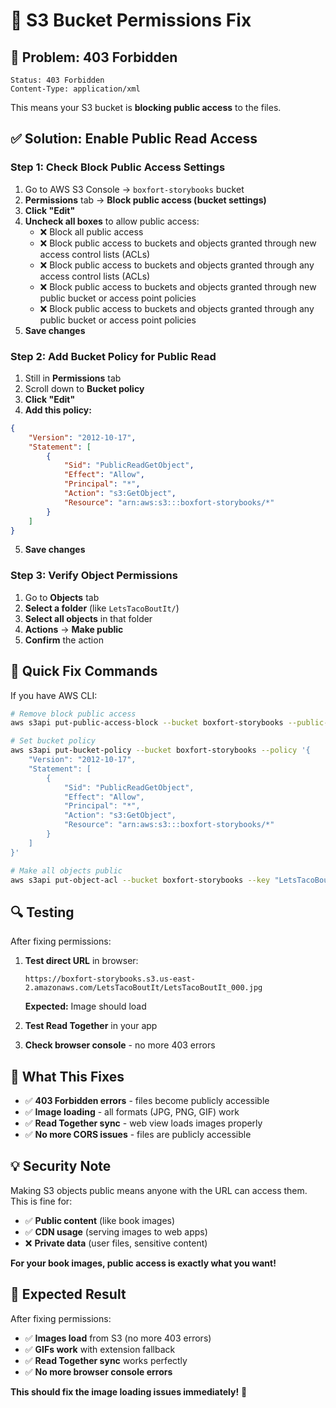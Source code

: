 # 🔧 S3 Bucket Permissions Fix

## 🚨 **Problem: 403 Forbidden**
```
Status: 403 Forbidden
Content-Type: application/xml
```

This means your S3 bucket is **blocking public access** to the files.

## ✅ **Solution: Enable Public Read Access**

### **Step 1: Check Block Public Access Settings**
1. Go to AWS S3 Console → `boxfort-storybooks` bucket
2. **Permissions** tab → **Block public access (bucket settings)**
3. **Click "Edit"**
4. **Uncheck all boxes** to allow public access:
   - ❌ Block all public access
   - ❌ Block public access to buckets and objects granted through new access control lists (ACLs)
   - ❌ Block public access to buckets and objects granted through any access control lists (ACLs)
   - ❌ Block public access to buckets and objects granted through new public bucket or access point policies
   - ❌ Block public access to buckets and objects granted through any public bucket or access point policies
5. **Save changes**

### **Step 2: Add Bucket Policy for Public Read**
1. Still in **Permissions** tab
2. Scroll down to **Bucket policy**
3. **Click "Edit"**
4. **Add this policy:**

```json
{
    "Version": "2012-10-17",
    "Statement": [
        {
            "Sid": "PublicReadGetObject",
            "Effect": "Allow",
            "Principal": "*",
            "Action": "s3:GetObject",
            "Resource": "arn:aws:s3:::boxfort-storybooks/*"
        }
    ]
}
```

5. **Save changes**

### **Step 3: Verify Object Permissions**
1. Go to **Objects** tab
2. **Select a folder** (like `LetsTacoBoutIt/`)
3. **Select all objects** in that folder
4. **Actions** → **Make public**
5. **Confirm** the action

## 🚀 **Quick Fix Commands**

If you have AWS CLI:

```bash
# Remove block public access
aws s3api put-public-access-block --bucket boxfort-storybooks --public-access-block-configuration "BlockPublicAcls=false,IgnorePublicAcls=false,BlockPublicPolicy=false,RestrictPublicBuckets=false"

# Set bucket policy
aws s3api put-bucket-policy --bucket boxfort-storybooks --policy '{
    "Version": "2012-10-17",
    "Statement": [
        {
            "Sid": "PublicReadGetObject",
            "Effect": "Allow",
            "Principal": "*",
            "Action": "s3:GetObject",
            "Resource": "arn:aws:s3:::boxfort-storybooks/*"
        }
    ]
}'

# Make all objects public
aws s3api put-object-acl --bucket boxfort-storybooks --key "LetsTacoBoutIt/LetsTacoBoutIt_000.jpg" --acl public-read
```

## 🔍 **Testing**

After fixing permissions:

1. **Test direct URL** in browser:
   ```
   https://boxfort-storybooks.s3.us-east-2.amazonaws.com/LetsTacoBoutIt/LetsTacoBoutIt_000.jpg
   ```
   **Expected:** Image should load

2. **Test Read Together** in your app
3. **Check browser console** - no more 403 errors

## 🎯 **What This Fixes**

- ✅ **403 Forbidden errors** - files become publicly accessible
- ✅ **Image loading** - all formats (JPG, PNG, GIF) work
- ✅ **Read Together sync** - web view loads images properly
- ✅ **No more CORS issues** - files are publicly accessible

## 💡 **Security Note**

Making S3 objects public means anyone with the URL can access them. This is fine for:
- ✅ **Public content** (like book images)
- ✅ **CDN usage** (serving images to web apps)
- ❌ **Private data** (user files, sensitive content)

**For your book images, public access is exactly what you want!**

## 🎉 **Expected Result**

After fixing permissions:
- ✅ **Images load** from S3 (no more 403 errors)
- ✅ **GIFs work** with extension fallback
- ✅ **Read Together sync** works perfectly
- ✅ **No more browser console errors**

**This should fix the image loading issues immediately!** 🚀
